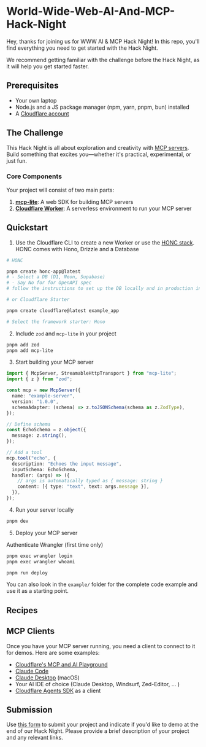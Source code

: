 # World-Wide-Web-AI-And-MCP-Hack-Night
Hey, thanks for joining us for WWW AI & MCP Hack Night! In this repo, you'll find everything you need to get started with the Hack Night.

We recommend getting familiar with the challenge before the Hack Night, as it will help you get started faster.

## Prerequisites
- Your own laptop
- Node.js and a JS package manager (npm, yarn, pnpm, bun) installed
- A [Cloudflare account](https://dash.cloudflare.com/sign-up)

## The Challenge
This Hack Night is all about exploration and creativity with [MCP servers](https://modelcontextprotocol.io/docs/getting-started/intro). Build something that excites you—whether it's practical, experimental, or just fun.

### Core Components
Your project will consist of two main parts:
1. **[mcp-lite](https://github.com/fiberplane/mcp-lite)**: A web SDK for building MCP servers
2. **[Cloudflare Worker](https://developers.cloudflare.com/workers/)**: A serverless environment to run your MCP server

## Quickstart

1. Use the Cloudflare CLI to create a new Worker or use the [HONC stack](https://honc.dev/). HONC comes with Hono, Drizzle and a Database
```sh
# HONC

pnpm create honc-app@latest
# - Select a DB (D1, Neon, Supabase)
# - Say No for for OpenAPI spec
# follow the instructions to set up the DB locally and in production in the README of the project

# or Cloudflare Starter

pnpm create cloudflare@latest example_app  

# Select the framework starter: Hono
```


2. Include `zod` and `mcp-lite` in your project
```sh
pnpm add zod
pnpm add mcp-lite
```
3. Start building your MCP server

```ts
import { McpServer, StreamableHttpTransport } from "mcp-lite";
import { z } from "zod";

const mcp = new McpServer({
  name: "example-server",
  version: "1.0.0",
  schemaAdapter: (schema) => z.toJSONSchema(schema as z.ZodType),
});

// Define schema
const EchoSchema = z.object({
  message: z.string(),
});

// Add a tool
mcp.tool("echo", {
  description: "Echoes the input message",
  inputSchema: EchoSchema,
  handler: (args) => ({
    // args is automatically typed as { message: string }
    content: [{ type: "text", text: args.message }],
  }),
});
```
4. Run your server locally
```sh
pnpm dev
```

5. Deploy your MCP server

Authenticate Wrangler (first time only)
```sh
pnpm exec wrangler login
pnpm exec wrangler whoami
```

```sh
pnpm run deploy
```
You can also look in the `example/` folder for the complete code example and use it as a starting point. 

## Recipes



## MCP Clients
Once you have your MCP server running, you need a client to connect to it for demos. Here are some examples:
- [Cloudflare's MCP and AI Playground](https://playground.ai.cloudflare.com/)
- [Claude Code](https://docs.claude.com/en/docs/claude-code/overview)
- [Claude Desktop](https://www.anthropic.com/news/claude-desktop) (macOS)
- Your AI IDE of choice (Claude Desktop, Windsurf, Zed-Editor, ... )
- [Cloudflare Agents SDK](https://github.com/cloudflare/agents) as a client

## Submission
Use [this form](https://forms.gle/tk6WTwspjHrLJjxBA) to submit your project and indicate if you'd like to demo at the end of our Hack Night. Please provide a brief description of your project and any relevant links.
